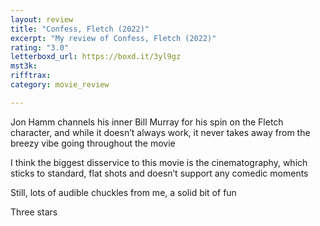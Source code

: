 ```yaml
---
layout: review
title: "Confess, Fletch (2022)"
excerpt: "My review of Confess, Fletch (2022)"
rating: "3.0"
letterboxd_url: https://boxd.it/3yl9gz
mst3k: 
rifftrax: 
category: movie_review

---
```


Jon Hamm channels his inner Bill Murray for his spin on the Fletch character, and while it doesn’t always work, it never takes away from the breezy vibe going throughout the movie

I think the biggest disservice to this movie is the cinematography, which sticks to standard, flat shots and doesn’t support any comedic moments

Still, lots of audible chuckles from me, a solid bit of fun

Three stars